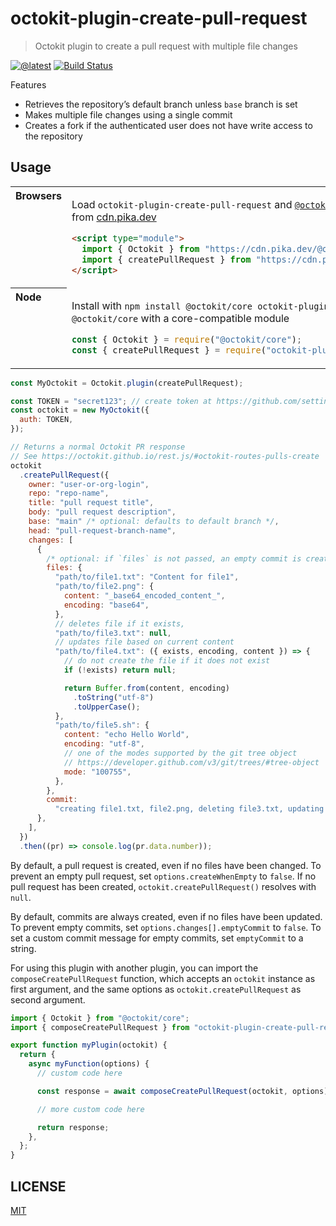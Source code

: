 # octokit-plugin-create-pull-request

> Octokit plugin to create a pull request with multiple file changes

[![@latest](https://img.shields.io/npm/v/octokit-plugin-create-pull-request.svg)](https://www.npmjs.com/package/octokit-plugin-create-pull-request)
[![Build Status](https://github.com/gr2m/octokit-plugin-create-pull-request/workflows/Test/badge.svg)](https://github.com/gr2m/octokit-plugin-create-pull-request/actions?query=workflow%3ATest+branch%3Amain)

Features

- Retrieves the repository’s default branch unless `base` branch is set
- Makes multiple file changes using a single commit
- Creates a fork if the authenticated user does not have write access to the
  repository

## Usage

<table>
<tbody valign=top align=left>
<tr><th>
Browsers
</th><td width=100%>

Load `octokit-plugin-create-pull-request` and [`@octokit/core`](https://github.com/octokit/core.js) (or core-compatible module) directly from [cdn.pika.dev](https://cdn.pika.dev)

```html
<script type="module">
  import { Octokit } from "https://cdn.pika.dev/@octokit/core";
  import { createPullRequest } from "https://cdn.pika.dev/octokit-plugin-create-pull-request";
</script>
```

</td></tr>
<tr><th>
Node
</th><td>

Install with `npm install @octokit/core octokit-plugin-create-pull-request`. Optionally replace `@octokit/core` with a core-compatible module

```js
const { Octokit } = require("@octokit/core");
const { createPullRequest } = require("octokit-plugin-create-pull-request");
```

</td></tr>
</tbody>
</table>

```js
const MyOctokit = Octokit.plugin(createPullRequest);

const TOKEN = "secret123"; // create token at https://github.com/settings/tokens/new?scopes=repo
const octokit = new MyOctokit({
  auth: TOKEN,
});

// Returns a normal Octokit PR response
// See https://octokit.github.io/rest.js/#octokit-routes-pulls-create
octokit
  .createPullRequest({
    owner: "user-or-org-login",
    repo: "repo-name",
    title: "pull request title",
    body: "pull request description",
    base: "main" /* optional: defaults to default branch */,
    head: "pull-request-branch-name",
    changes: [
      {
        /* optional: if `files` is not passed, an empty commit is created instead */
        files: {
          "path/to/file1.txt": "Content for file1",
          "path/to/file2.png": {
            content: "_base64_encoded_content_",
            encoding: "base64",
          },
          // deletes file if it exists,
          "path/to/file3.txt": null,
          // updates file based on current content
          "path/to/file4.txt": ({ exists, encoding, content }) => {
            // do not create the file if it does not exist
            if (!exists) return null;

            return Buffer.from(content, encoding)
              .toString("utf-8")
              .toUpperCase();
          },
          "path/to/file5.sh": {
            content: "echo Hello World",
            encoding: "utf-8",
            // one of the modes supported by the git tree object
            // https://developer.github.com/v3/git/trees/#tree-object
            mode: "100755",
          },
        },
        commit:
          "creating file1.txt, file2.png, deleting file3.txt, updating file4.txt (if it exists), file5.sh",
      },
    ],
  })
  .then((pr) => console.log(pr.data.number));
```

By default, a pull request is created, even if no files have been changed. To prevent an empty pull request, set `options.createWhenEmpty` to `false`. If no pull request has been created, `octokit.createPullRequest()` resolves with `null`.

By default, commits are always created, even if no files have been updated. To prevent empty commits, set `options.changes[].emptyCommit` to `false`. To set a custom commit message for empty commits, set `emptyCommit` to a string.

For using this plugin with another plugin, you can import the `composeCreatePullRequest` function, which accepts an `octokit` instance as first argument, and the same options as `octokit.createPullRequest` as second argument.

```js
import { Octokit } from "@octokit/core";
import { composeCreatePullRequest } from "octokit-plugin-create-pull-request";

export function myPlugin(octokit) {
  return {
    async myFunction(options) {
      // custom code here

      const response = await composeCreatePullRequest(octokit, options);

      // more custom code here

      return response;
    },
  };
}
```

## LICENSE

[MIT](LICENSE)
